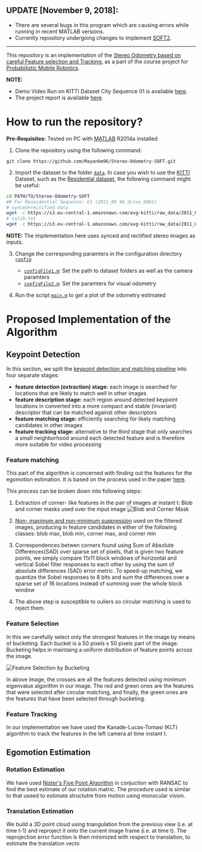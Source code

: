 ## UPDATE [November 9, 2018]:
 * There are several bugs in this program which are causing errors while running in recent MATLAB versions.
 * Currently repository undergoing changes to implement [SOFT2](http://www.cvlibs.net/datasets/kitti/eval_odometry_detail.php?&result=51b6194016dda8ee70002998478a7afe870c4fde).

---

This repository is an implementation of the [Stereo Odometry based on careful Feature selection
and Tracking](https://ieeexplore.ieee.org/iel7/7320493/7324045/07324219.pdf), as a part of the course project for [Probabilistic Mobile Robotics](http://home.iitk.ac.in/~gpandey/ee_698g.html).

__NOTE:__
* Demo Video Run on KITTI Dataset City Sequence 01 is available [here](https://youtu.be/AxtgUxlO3FY).
* The project report is available [here](docs/ee698-report.pdf).

# How to run the repository?

__Pre-Requisites:__ Tested on PC with [MATLAB](https://in.mathworks.com/?s_tid=gn_logo) R2014a installed

1. Clone the repository using the following command:
```
git clone https://github.com/Mayankm96/Stereo-Odometry-SOFT.git
```

2. Import the dataset to the folder [`data`](data). In case you wish to use the [KITTI](http://www.cvlibs.net/datasets/kitti/) Dataset, such as the [Residential dataset](http://www.cvlibs.net/datasets/kitti/raw_data.php?type=residential), the following command might be useful:
```bash
cd PATH/TO/Stereo-Odometry-SOFT
## For Reseidential Sequence: 61 (2011_09_46_drive_0061)
# synced+rectified data
wget -c https://s3.eu-central-1.amazonaws.com/avg-kitti/raw_data/2011_09_26_drive_0009/2011_09_26_drive_0009_sync.zip -P data
# calib.txt
wget -c https://s3.eu-central-1.amazonaws.com/avg-kitti/raw_data/2011_09_26_calib.zip -P data
```
__NOTE:__ The implementation here uses synced and rectified stereo images as inputs.

3. Change the corresponding paramters in the configuration directory [`config`](config)
    * [`configFile1.m`](config/configFile1.m): Set the path to dataset folders as well as the camera paramters
    * [`configFile2.m`](config/configFile2.m): Set the paramters for visual odometry

4. Run the script [`main.m`](main.m) to get a plot of the odometry estimated


# Proposed Implementation of the Algorithm

## Keypoint Detection

In this section, we split the [keypoint detection and matching pipeline](http://mesh.brown.edu/engn1610/szeliski/04-featuredetectionandmatching.pdf) into four separate stages:
* __feature detection (extraction) stage:__ each image is searched for locations that are likely to match well in other images
* __feature description stage:__ each region around detected keypoint locations in converted into a more compact and stable (invariant)
descriptor that can be matched against other descriptors
* __feature matching stage:__ efficiently searching for likely matching candidates in other images
* __feature tracking stage:__ alternative to the third stage that only searches a small neighborhood around each detected feature and is therefore more suitable for video processing


### Feature matching

This part of the algorithm is concerned with finding out the features for the egomotion estimation. It is based on the process used in the paper [here](http://citeseerx.ist.psu.edu/viewdoc/download;jsessionid=6354CB2CADA3BB234F8F58A3B1C28707?doi=10.1.1.229.914&rep=rep1&type=pdf).

This process can be broken down into following steps:

1. Extraction of corner- like features in the pair of images at instant t: Blob and corner masks used over the input image
![Blob and Corner Mask](images/detector-masks.PNG)

2. [Non- maximum and non-minimum suppression](https://pdfs.semanticscholar.org/52ca/4ed04d1d9dba3e6ae30717898276735e0b79.pdf) used on the filtered images, producing in feature candidates in either of the following classes: blob max, blob min, corner max, and corner min

3. Correspondences betwen corners found using Sum of Absolute Differences(SAD) over sparse set of pixels, that is given two feature points, we simply compare 11x11 block windows of horizontal and vertical Sobel filter responses to each other by using the sum of absolute differences (SAD) error metric. To speed-up matching, we quantize the Sobel responses to 8 bits and sum the differences over a sparse set of 16 locations instead of summing over the whole block window

4. The above step is susceptible to ouliers so circular matching is used to reject them.

### Feature Selection

In this we carefully select only the strongest features in the image by means of bucketing. Each bucket is a 50 pixels x 50 pixels part of the image. Bucketing helps in maintaing a uniform distribution of feature points across the image.

![Feature Selection by Bucketing](images/feature-selection.png)

In above image, the crosses are all the features detected using minimum eigenvalue algorithm in our image. The red and green ones are the features that were selected after circular matching, and finally, the green ones are the features that have been selected through bucketing.

### Feature Tracking

In our implementation we have used the  Kanade-Lucas-Tomasi (KLT) algorithm to track the features in the left camera at time instant t.

## Egomotion Estimation

### Rotation Estimation

We have used [Nister's Five Point Algorithm](http://ieeexplore.ieee.org/document/1288525/) in conjuction with RANSAC to find the best estimate of our rotation matric. The procedure used is similar to that useed to estimate structutre from motion using monocular vision.

### Translation Estimation

We build a 3D point cloud using triangulation from the previous view (i.e. at time t-1) and reproject it onto the current image frame (i.e. at time t). The reprojection error function is then minimized with respect to translation, to estimate the translation vecto

